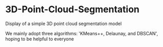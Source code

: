 # 3D-Point-Cloud-Segmentation
Display of a simple 3D point cloud segmentation model

We mainly adopt three algorithms: 'KMeans++, Delaunay, and DBSCAN', hoping to be helpful to everyone
